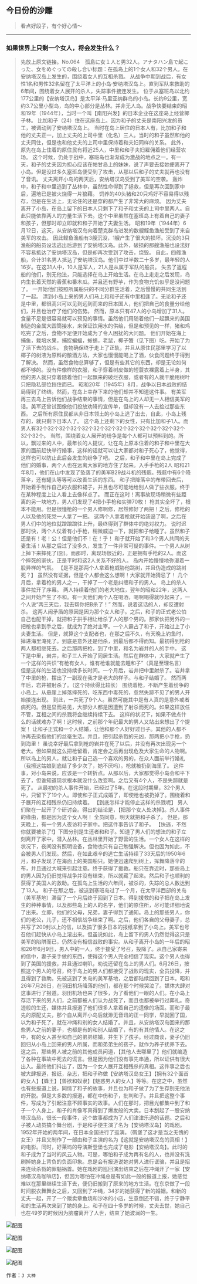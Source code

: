## 今日份的沙雕

> 看点好段子，有个好心情～


 
---

### 如果世界上只剩一个女人，将会发生什么？

> 先放上原文链接。No.064　孤島に女１人と男32人。アナタハン島で起こった、女をめぐっての殺し合い标题：在孤岛上的1个女人和32个男人。在安纳塔汉岛上发生的，围绕着女人的互相杀戮。 从战争中期到战后，有女性1名和男性32名留在了太平洋上的小岛·安纳塔汉岛上。直到军队来救助的6年间，围绕着女人展开的杀人，失踪事件接连发生。 位于从塞班岛以北约177公里的【安纳塔汉岛】是太平洋·马里亚纳群岛的小岛。长约9公里，宽约3.7公里小型岛，岛的中心部分是丛林。并非无人岛。战争快要结束的昭和19年（1944年），当时一个叫【南阳兴发】的日本企业在这座岛上经营椰子林。 比加和子（24）住在这座岛上。因为和子的丈夫是南阳兴发的员工，被调动到了安纳塔汉岛上。 当时在岛上居住的日本人有，比加和子和他的丈夫正一，加上丈夫的上司中里（化名）三人。当时的和子虽然和他的丈夫同住，但是也和他丈夫的上司中里保持着和夫妇同样的关系。 此外，原先在岛上住着的原住民有将近25人，中里和和子夫妇雇佣着他们经营农场。 这个时候，仍处于战中，塞班岛也渐渐成为激战的地点之一。有一天，和子的丈夫因为担心应该在帕甘岛上的妹妹，说了声要去接她便离开了小岛。但是没过多久塞班岛便受到了攻击，从那以后和子的丈夫就再也没有了音讯。 丈夫离开小岛的两天后，安纳塔汉岛受到了美军的空袭。 轰炸中，和子和中里逃到了丛林中，虽然性命得到了拯救，但是再次回到家中后，遍地已是被火烧得一片狼藉。 饲养的40头猪和20只鸡好不容易得以残存，但是在生活上，无论住的还是穿的都产生了非常大的麻烦。 因为丈夫离开了小岛，在岛上留下的日本人只剩下了和子和丈夫的上司中里两人。自此只能依靠两人的力量生活下去。这个中里虽然在塞班岛上有着自己的妻子和孩子，但那时却立即就和和子开始了夫妻生活。 昭和19年（1944年）6月12日，这天，从安纳塔汉岛向着楚克群岛进发的数艘鲣鱼渔船受到了来自美军的攻击。 因此鲣鱼渔船有3艘沉没，1艘产生了很大的损坏。沉没的3只渔船的船员设法逃出后游到了安纳塔汉岛。此外，破损的那艘渔船也设法好不容易抵达了安纳塔汉岛，但是却再次受到了攻击，烧毁。 自此，四艘渔船，合计31名男人抵达了安纳塔汉岛。他们中过半数二十多岁，最年轻的人16岁。在这31人中，10人是军人，21人是从属于军队的船员。 失去了返程船的他们，别无他法，只能选择在岛上开始生活。在岛上走走之后发现，岛内生长着天然的香蕉和番木瓜。并且还有野芋，作为食物充饥似乎是没问题了。 一开始他们按照所属船只的不同分群生活着，之后慢慢的共同生活到了一起。 漂到小岛上来的男人们马上和和子还有中里相逢了。无论和子还是中里，都很高兴可以见到远到而来的日本国人，他们把自己的食量分给他们，并且也治疗了他们的伤势。 然而，原本只有47人的小岛增加了31人。食量不足是很容易就可以预见的事情。虽然他们用随着他们一起飘来的美国制造的金属大圆筒接水，来保证饮用水的供给，但是和预见的一样，猪和鸡吃完了之后，食物不足便开始成为了令人困扰的大问题。 他们开始在海上捕鱼，栽培水果，捕捉蝙蝠，蜥蜴，老鼠，椰子蟹（见下图）吃。开始了为了活下去的战斗。 食物确保终于走上了正轨，并且从原住民那里学习了以椰子的树液为原料的酿酒方法，大家也慢慢能喝上了酒，伙食问题终于得到了解决。 然而，虽然食物总算够了，但是有些其它的东西，却是无论如何都不够的。没有件像样的衣服，和子穿着树皮做的短蓑衣裸露着上半身，其他的男人就只穿着随着他们一起飘来的破烂衣服，或者有的人就干脆用树叶只把隐私部位挡住而已。 昭和20年（1945年）8月，战争以日本战败的结局得到了终结。然而，在岛上幸存下来的他们却并不知道这件事。 有美军再三去岛上告诉他们战争结束的事情，但是在岛上的人却无一人相信美军的话。美军还曾试图像他们投放劝降的宣传单，但却没有一人去捡过那些东西。 之后所有原住民都从非日本领土的小岛上逃了出去，自此，小岛上残存的，就只剩下日本人了。 这个岛上还剩下的女性，只有比加和子1人。而男人有32个32个32个32个32个32个32个32个32个32个32个32个32个32个32个。 当然，围绕着女人展开的纷争是每个人都可以预料到的。所以，飘过来的人中，最年长的人提议，让在岛上原本住着的和子和中里在大家的面前赶快举行婚事，这样的话就可以让大家都对和子死心了，他觉得，这样也可以防止此后会发生的纷争了吧。 之后，和子和中里在岛上完成了他们的婚事，两个人也在远离大家的地方住了起来。入手手枪的2人 昭和21年8月，他们在山中发现了坠落了的美军B29战斗机的残骸。残骸中有6个降落伞，还有罐头等等可以改善生活的东西。 和子把降落伞的布带回去后，开始着手制作自己的衣服和裙子，并且也尽可能地给别人做了些衣服。终于在某种程度上让人看上去像样点了。 而正在这时！离事故现场稍微有些距离的另一块地方，男人们发现了4把小手枪和实弹70枚！ 枪其实全坏了，根本不能用。但是很懂枪的一个男人修啊修，居然修好了两把！之后，修枪的人以及他的死党一人拿了一把。 这两个人拿着枪就开始装逼了啊，之后在男人们中的地位就蹭蹭蹭往上升，最终得到了群体中的绝对权力。 说时迟那时快，两个人仗着有小手枪，稍微威迫一下，就把和子给睡了。虽然和子还是有！老！公！但是他们不！在！乎！ 和子就开始了和3个男人共同的夫妻生活！从那之后过了没多久，发生了一件非常可疑的事件。一个男人从树上掉下来摔死了(囧)。而那时，离现场很近的，正是拥有手枪的2人。而这个摔死的家伙，正是平时和这2人关系不好的人。 岛内开始慢慢地弥漫着一股异样的气氛。 【是不是那两个人拿着枪威胁他跳树，并且伪造成的跳树死？】 虽然没有证据，但是个人都会这么想啊！大家就开始猜忌了！ 几个月后，拿着枪的男人之一，干掉了一个老是纠缠和子的男人。 岛上的杀人事件拉开了序幕。 两人持续着他们的老大地位，翌年的昭和22年，这两人之间开始产生了不和。有一天他们两个人在喝酒，喝啊喝得就吵起来了，一个人说“两三天后，我去帮你把B杀了！” 然而，说着这话的人，却反遭射杀。 这两人闹矛盾的原因是因为那个女人和子。之后，和子的正式老公怕自己也配干掉，就把和子拱手相让给杀了人的那个男的。那家伙把另外的一把枪也拿到手之后，就成为了绝对主宰。一个人霸占了和子，开始过上了小夫妻生活。 但是，就算这个支配者也，在那之后不久，有天晚上钓鱼时，掉进海里淹死了。到底是意外还是他杀，到最后都不得而知。最初得到枪的两人都相继死去。之后那两把枪，到了中里，和名为岩井的人的手中。 这下是中里，岩井，和子三人开始了同居生活。然后在群体中，大家就产生了一个这样的共识“有枪有女人，谁有枪谁就能去睡和子”（真是至理名言） 但是这样的生活也没持续多长时间。一个月后，岩井把中里射杀了。岩井拿了中里的枪，摆出了一副现在我才是老大的样子。与和子结婚了。 然而两年后，岩井被射杀了。（这个持续得比较长） 围绕着枪，不断产生着纷争的小岛上。从悬崖上掉落摔死的，吃东西中毒死的，忽然失踪不见了的男人开始接连出现。 到此，一共死了9个人。虽然可能其中是有人真的是意外或者病死的。但是显而易见，大部分人都是因遭到了射杀而死的。如果这样放任不管，互相之间的杀戮将会继续持续下去。 这样的状况下，如果不做点什么的话就难办了啊！这时候，之前那个年纪最大的男人又站出来想出了个提案！ 让和子正式和一个人结婚，让他和那个人好好过日子。其他的人都不许再去染指他们的丝毫生活。并且，把引起杀戮的元凶，那两把小手枪，扔到海里！ 虽说幸好最后拿到枪的岩井在死了以后，并没有再次出现另一个老大。但如果就这么把枪留着，肯定会之后再出现危及大家生命的人物啊。 所以岛上的男人，就让和子自己选一个喜欢的男的，在众人面前举行婚礼（我擦这姑娘到底结了多少次了，她不厌吗）。枪就被扔到海里了。 这件事，对小岛来说，应该是一个转折点。从那以后，大家都觉得小岛会和平下去了，但谁知道现状根本就没什么改变啊。之后又有4个人，不是失踪就是死了。 从最初的杀人事件开始，已经过了5年。在这段时期里，32个男人中，只留下了19个人。即使和子正式成婚了，即使枪也被扔掉了。围绕着和子展开的互相残杀仍旧持续着。 【到底怎样才能停止这样的杀戮呢】 男人们聚在一起开了个研讨会。得出的结论是，【把那个女人处决掉】。杀人事件的缘由，都是因为这个女人啊！ 全员同意，明天就把和子杀了。 但是，那天晚上，有一个男人夜访和子家中。把这件事告诉了和子。 【快逃，不然你就要被杀了!】下图分别是生还者和和子。知道了男人们的想法的和子立刻离开了家中，潜入丛林。在丛林里开始了野营的生活。一个女人在这样的状况下，夜间没有照明设备，食物也只有自己勉强解决。但也因为如此，不会被男人们发现。然后，在如此艰辛的逃亡生活持续了33天后的1950年6月，和子发现了在海面上的美国船只。她便迅速爬到树上，挥舞降落伞的布，并且通过大喊来引起注意。终于获得了援救。船只在靠近时，那些岛上的男人因为仍旧觉得战争并没有结束，所以就藏了起来。然后和子也顺利的获得了美国人的救助。在孤岛上生活的六年间，被杀的，失踪的总人数达到了13人。 和子在那之后，被送到塞班岛过了一个月，在太平洋西部的关岛（美军基地）滞留了一个月后终于回到了日本。得到援救的和子把在岛上发生的种种事情，以及那些岛上的人的名字，他们的原住所，尽可能详细地说了出来。立即，他们的父母，兄弟，妻子得到了通知。岛上的那些男人，你们的老公，儿子，还不相信战争结束了啊。之后，他们各自的父母妻子，总共写了200封以上的信，以及搞了很多日本的报纸拿到了小岛上。美军也号召他们赶快从小岛上滚出来。但虽说如此，岛上留下的男人仍然觉得这只是美军的陷阱而已，仍然没有相信战败的事实。从和子离开小岛的一年后的昭和26年6月9日，男人中的一人，终于接受了号召，投降了。从自己家寄来的信中，妻子亲手做的东西，使得这个男人完全相信了现实。这个男人也得到了美国的援救，并且通过喇叭，劝说还留在岛上的男人们。6月26日，按照这个男人的号召，终于岛上的男人们都接受了战败的现实，全员投降，并且得到了救助。先被送到了关岛的美军基地，之后都陆续回到了日本。昭和26年7月26日，在羽田机场降落的他们，都在那个时候哭泣了。媒体大肆对这事进行了报道。羽田机场也来了很多，为了看他们一眼的人们。在小岛上存活下来的男人们，之前都被人们认为战死了，而且也都被举行过葬礼。奇迹般的生还，媒体并且报道了他们很多人拿着自己的遗像的场面。而和子最先的原配丈夫，那个自从离开小岛后就渺无音讯的正一同学，早就回了国，以为和子死了，就在冲绳和别的女人结婚了。并且，从安纳塔汉岛回来的那些男人之前的妻子，也都是有的和别人结婚了，有的有其他情人。在这之中，有的女人甚至和自己的弟弟结婚，并生下了孩子。经过商谈，妻子仍旧回归从小岛上回来的男人所属，而和弟弟生的孩子，就作为养子抚养下去。这之后，那些男人被之前的其他成员问道，【其他人去哪里了】他们就编造了各种在事故中死去的谎言。但是因为他们没有事先串通，所以证供有很大出入。最终他们抖出了，因为一个女人展开互相残杀的真相。这件事之后也被大肆报道，报纸，杂志，把和子称做【安纳塔汉岛女王】【拥有32个面首的女人】【蜂王】【兽欲和奴隶】【魅惑男人的女人】等等。在这之中，虽然也有些报道上说，同情了和子的故事，并且也为和子做了为了生存别无他法的开脱。但是大多数的报道，都在中伤和子，批判和子。并且把这整个事件，写成为了引起注意不顾事实的故事。人们在那时，把目光都集中到了和子一个人身上，和子的肖像写真得到了爆发般的大卖。日本刮起了一股安纳塔汉岛热，很长一段事件，这个故事都成为了人们津津乐道的话题。之后和子被人动员搞个舞台剧，于是和子便主演了名为【安纳塔汉岛】的戏剧。1952年开始的两年间，在日本全国进行了巡演。（碉堡了这才是当之无愧的女王）并且又制作了一部由和子主演的名为【这就是安纳塔汉岛的真相！】的电影。同时，好莱坞的导演斯登堡也完成了电影【安纳塔汉岛】。此时的和子成为了当时的风云人物。可是，哪怕和子成为再有名的人，也并没有洗刷掉她身上背负的负面印象。总是会有报道说她对男人进行诓骗，并且是招来连续杀戮的罪魁祸首。她在戏剧的巡回演出结束之后在冲绳开了一家【安纳塔汉岛咖啡店】，但因为哪怕在冲绳总是有如此一般的报道上报，她感觉难以在那里继续生活下去，便仍旧搬到了原来的地方生活。在东京做了一段时间脱衣舞舞女之后，又回到了冲绳，34岁的她获得了新的婚姻。和新的丈夫一起，开了一个贩卖章鱼烧和沙冰的小店，生意倒还不错，终于宁静平和的生活再次来到了她的身上。和子在四十多岁的时候，丈夫去世，她自己也在49岁的时候因为脑瘤离开了人世，结束了她波澜的一生。



![配图](https://pic4.zhimg.com/538763c121bd01c949aa7252c159d807_b.jpg)



![配图](https://pic4.zhimg.com/f9057f14f164750b49325b29a69f7397_b.jpg)



![配图](https://pic2.zhimg.com/54c7f1ab4c07861341ebf3d656baca19_b.jpg)



![配图](https://pic1.zhimg.com/c6eb5dd44ac058598e241aa37584e988_b.jpg)


作者：`J 大神`